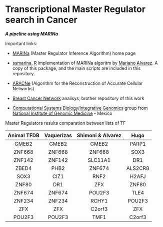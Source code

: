 Transcriptional Master Regulator search in Cancer
==========


***A pipeline using MARINa***

Important links:


* [MARINa](http://wiki.c2b2.columbia.edu/califanolab/index.php/Software/MARINA) (Master Regulator Inference Algorithm) home page

* [ssmarina](http://dx.doi.org/10.6084/m9.figshare.785718), [R](http://cran.r-project.org/) implementation of MARINa algoritm  by [Mariano Alvarez](http://systemsbiology.columbia.edu/people/mariano-alvarez). A copy of this package, and the main scripts are included in this repository.

* [ARACNe](http://wiki.c2b2.columbia.edu/califanolab/index.php/Software/ARACNE) (Algorithm for the Reconstruction of Accurate Cellular Networks)

* [Breast Cancer Network](https://github.com/CSB-IG/breast_cancer_networks) analisys, brother repository of this work 

* [Computational Systems Biology/Integrative Genomics](http://genomicacomputacional.inmegen.gob.mx/ehernandez/people.html) group from [National Institute of Genomic Medicine](http://www.inmegen.gob.mx) - Mexico

Master Regulators results comparation between lists of TF

|Animal TFDB|Vaquerizas|Shimoni & Alvarez|Hugo|
|:---------:|:--------:|:---------------:|:--:||GMEB2|GMEB2|GMEB2|PARP1||ZNF668|ZNF668|ZNF668|SOX3||ZNF142|ZNF142|SLC11A1|DR1||ZBED4|PHB2|ZNF674|ALS2CR8||SOX3|CIZ1|RNF2|H2AFJ||ZNF80|DR1|ZFX|ZNF80||ZNF674|ZNF674|POU2F3|TLE4||ZNF234|ZNF234|RCHY1|POU2F3||ZFX|ZFX|C2orf3|ZFX||POU2F3|POU2F3|TMF1|C2orf3|
